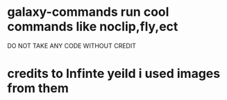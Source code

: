 # galaxy-commands run cool commands like noclip,fly,ect
DO NOT TAKE ANY CODE WITHOUT CREDIT
# credits to Infinte yeild i used images from them 

